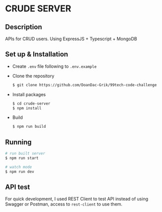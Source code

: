 # CRUDE SERVER

## Description

APIs for CRUD users. Using ExpressJS + Typescript + MongoDB

## Set up & Installation

- Create `.env` file following to `.env.example`
- Clone the repository

  ```bash
  $ git clone https://github.com/DoanDac-Grik/99tech-code-challenge
  ```

- Install packages

  ```bash
  $ cd crude-server
  $ npm install
  ```

- Build
  ```bash
  $ npm run build
  ```

## Running

```bash
# run built server
$ npm run start

# watch mode
$ npm run dev

```

## API test

For quick development, I used REST Client to test API instead of using Swagger or Postman, access to `rest-client` to use them.
